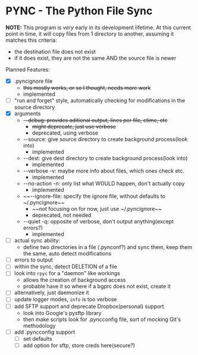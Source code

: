 # PYNC - The Python File Sync

**NOTE:** This program is *very* early in its development lifetime. At this 
current point in time, it will copy files from 1 directory to another, assuming
it matches this criteria:

- the destination file does not exist
- if it does exist, they are not the same AND the source file is newer

Planned Features:

- [x] .pyncignore file
    * ~~this mostly works, or so I thought, needs more work~~
    * implemented
- [ ] "run and forget" style, automatically checking for modifications in the
    source directory
- [x] arguments
    * ~~--debug: provides aditional output, lines per file, ctime, etc~~
        * ~~might deprecate, just use verbose~~
        * deprecated, using verbose
    * --source: give source directory to create background process(look into)
        * implemented
    * --dest: give dest directory to create background process(look into)
        * implemented
    * --verbose -v: maybe more info about files, which ones check etc.
        * implemented
    * --no-action -n: only list what WOULD happen, don't actually copy
        * implemented
    * ~~--ignore-file: specify the ignore file, without defaults to ~/.pyncignore~~
        * ~~not focusing on for now, just use ~/.pyncignore~~
        * deprecated, not needed
    * --quiet -q: opposite of verbose, don't output anything(except errors?)
        * implemented
- [ ] actual sync ability:
    * define two directories in a file (.pynconf?) and sync them, keep them 
        the same, auto detect modifications
- [ ] errors to output
- [ ] within the sync, detect DELETION of a file
- [ ] look into `rpyc` for a "daemon" like workings
    * allows the creation of background access
    * probable have it so where if a bgprc does not exist, create it
- [ ] alternatively, just daemonize it
- [ ] update logger modes, `info` is too verbose
- [ ] add SFTP support and deprecate Dropbox(personal) support
   - look into Google's pysftp library
   - then make scripts look for .pyncconfig file, sort of mocking Git's methodology
- [ ] add .pyncconfig support
   - [ ] set defaults
   - [ ] add option for sftp, store creds here(secure?)
